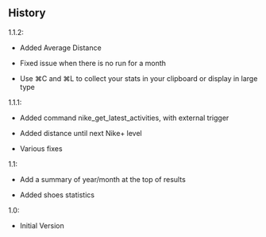 ## History

1.1.2:

* Added Average Distance

* Fixed issue when there is no run for a month

* Use ⌘C and ⌘L to collect your stats in your clipboard or display in large type


1.1.1:

* Added command nike_get_latest_activities, with external trigger

* Added distance until next Nike+ level

* Various fixes

1.1:

* Add a summary of year/month at the top of results

* Added shoes statistics

1.0:

* Initial Version

